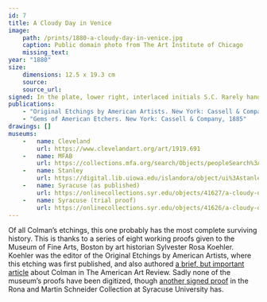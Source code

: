 ```yaml
---
id: 7
title: A Cloudy Day in Venice
image:
    path: /prints/1880-a-cloudy-day-in-venice.jpg
    caption: Public domain photo from The Art Institute of Chicago
    missing_text: 
year: "1880"
size:
    dimensions: 12.5 x 19.3 cm
    source: 
    source_url: 
signed: In the plate, lower right, interlaced initials S.C. Rarely hand-signed.
publications:
    - "Original Etchings by American Artists. New York: Cassell & Company, 1883"
    - "Gems of American Etchers. New York: Cassell & Company, 1885"
drawings: []
museums: 
    -   name: Cleveland
        url: https://www.clevelandart.org/art/1919.691
    -   name: MFAB
        url: https://collections.mfa.org/search/Objects/peopleSearch%3ASamuel%20Colman%3Btitle%3AA%20Cloudy%20Day%20in%20Venice/*
    -   name: Stanley
        url: https://digital.lib.uiowa.edu/islandora/object/ui%3Astanley_2006.327i
    -   name: Syracuse (as published)
        url: https://onlinecollections.syr.edu/objects/41627/a-cloudy-day-in-venice
    -   name: Syracuse (trial proof)
        url: https://onlinecollections.syr.edu/objects/41626/a-cloudy-day-in-venice
---
```

Of all Colman’s etchings, this one probably has the most complete surviving history. This is thanks to a series of eight working proofs given to the Museum of Fine Arts, Boston by art historian Sylvester Rosa Koehler. Koehler was the editor of the Original Etchings by American Artists, where this etching was first published, and also authored [a brief, but important article](https://www.jstor.org/stable/20559686) about Colman in The American Art Review. Sadly none of the museum’s proofs have been digitized, though [another signed proof](https://onlinecollections.syr.edu/objects/41626/a-cloudy-day-in-venice) in the Rona and Martin Schneider Collection at Syracuse University has.